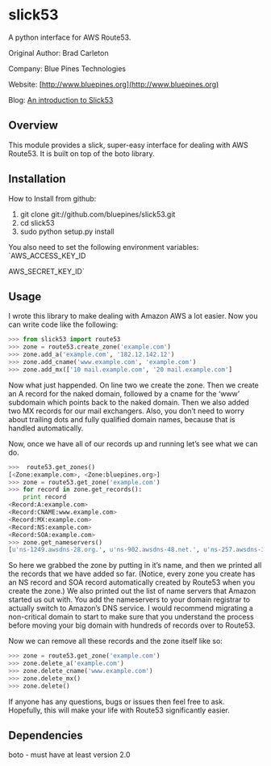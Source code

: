 # slick53
A python interface for AWS Route53.

Original Author: Brad Carleton

Company: Blue Pines Technologies

Website: [http://www.bluepines.org](http://www.bluepines.org)

Blog: [An introduction to Slick53](http://www.bluepines.org/blog/slick53-python-interface-aws-route53)

## Overview
This module provides a slick, super-easy interface for dealing with
AWS Route53.  It is built on top of the boto library.

## Installation
How to Install from github:
1. git clone git://github.com/bluepines/slick53.git
2. cd slick53
3. sudo python setup.py install

You also need to set the following environment variables:
`AWS_ACCESS_KEY_ID

AWS_SECRET_KEY_ID`

## Usage
I wrote this library to make dealing with Amazon AWS a lot easier.
Now you can write code like the following:

```python
>>> from slick53 import route53
>>> zone = route53.create_zone('example.com')
>>> zone.add_a('example.com', '182.12.142.12')
>>> zone.add_cname('www.example.com', 'example.com')
>>> zone.add_mx(['10 mail.example.com', '20 mail.example.com']
```

Now what just happended.  On line two we create the zone.  Then we create 
an A record for the naked domain, followed by a cname for the ‘www’ subdomain 
which points back to the naked domain.  Then we also added two MX records 
for our mail exchangers.  Also, you don’t need to worry about trailing dots 
and fully qualified domain names, because that is handled automatically.

Now, once we have all of our records up and running let’s see what we can do.

```python
>>>  route53.get_zones()
[<Zone:example.com>, <Zone:bluepines.org>]
>>> zone = route53.get_zone('example.com')
>>> for record in zone.get_records():
    print record
<Record:A:example.com>
<Record:CNAME:www.example.com>
<Record:MX:example.com>
<Record:NS:example.com>
<Record:SOA:example.com>
>>> zone.get_nameservers()
[u'ns-1249.awsdns-28.org.', u'ns-902.awsdns-48.net.', u'ns-257.awsdns-32.com.', u'ns-1555.awsdns-02.co.uk.']
```

So here we grabbed the zone by putting in it’s name, and then we printed 
all the records that we have added so far. (Notice, every zone you create 
has an NS record and SOA record automatically created by Route53 when you 
create the zone.) We also printed out the list of name servers that Amazon 
started us out with.  You add the nameservers to your domain 
registrar to actually switch to Amazon’s DNS service.  I would recommend 
migrating a non-critical domain to start to make sure that you understand 
the process before moving your big domain with hundreds of records over to Route53. 

Now we can remove all these records and the zone itself like so:

```python
>>> zone = route53.get_zone('example.com')
>>> zone.delete_a('example.com')
>>> zone.delete_cname('www.example.com')
>>> zone.delete_mx()
>>> zone.delete()
```

If anyone has any questions, bugs or issues then feel free to ask.  
Hopefully, this will make your life with Route53 significantly easier.

## Dependencies
boto - must have at least version 2.0

